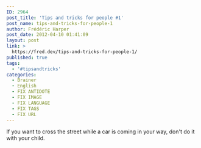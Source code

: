 ```yaml
---
ID: 2964
post_title: 'Tips and tricks for people #1'
post_name: tips-and-tricks-for-people-1
author: Frédéric Harper
post_date: 2012-04-10 01:41:09
layout: post
link: >
  https://fred.dev/tips-and-tricks-for-people-1/
published: true
tags:
  - '#tipsandtricks'
categories:
  - Brainer
  - English
  - FIX ANTIDOTE
  - FIX IMAGE
  - FIX LANGUAGE
  - FIX TAGS
  - FIX URL
---
```

If you want to cross the street while a car is coming in your way, don't do it with your child.